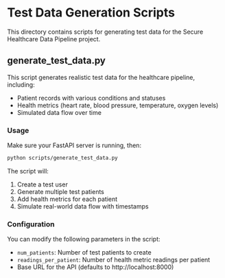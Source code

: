 # Test Data Generation Scripts

This directory contains scripts for generating test data for the Secure Healthcare Data Pipeline project.

## generate_test_data.py

This script generates realistic test data for the healthcare pipeline, including:
- Patient records with various conditions and statuses
- Health metrics (heart rate, blood pressure, temperature, oxygen levels)
- Simulated data flow over time

### Usage

Make sure your FastAPI server is running, then:

```bash
python scripts/generate_test_data.py
```

The script will:
1. Create a test user
2. Generate multiple test patients
3. Add health metrics for each patient
4. Simulate real-world data flow with timestamps

### Configuration

You can modify the following parameters in the script:
- `num_patients`: Number of test patients to create
- `readings_per_patient`: Number of health metric readings per patient
- Base URL for the API (defaults to http://localhost:8000)
